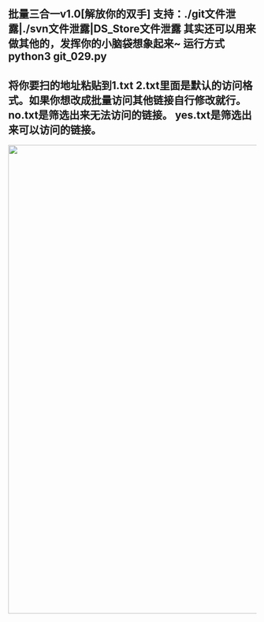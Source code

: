 批量三合一v1.0[解放你的双手]
支持：./git文件泄露|./svn文件泄露|DS_Store文件泄露
其实还可以用来做其他的，发挥你的小脑袋想象起来~
运行方式python3 git_029.py
----------------------
将你要扫的地址粘贴到1.txt
2.txt里面是默认的访问格式。如果你想改成批量访问其他链接自行修改就行。
no.txt是筛选出来无法访问的链接。
yes.txt是筛选出来可以访问的链接。
---------------------
<img src="https://github.com/by-029/-/blob/main/38ff1215-7804-41d3-9a70-736be058211a.gif" width="950px">
